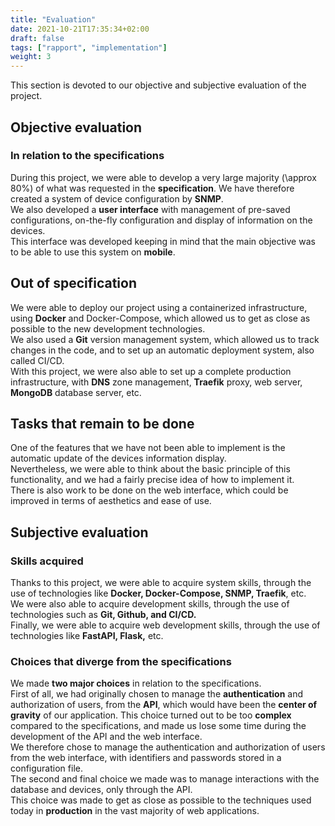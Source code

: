 ```yaml
---
title: "Evaluation"
date: 2021-10-21T17:35:34+02:00
draft: false
tags: ["rapport", "implementation"]
weight: 3
---
```


This section is devoted to our objective and subjective evaluation of the project.

## Objective evaluation

### In relation to the specifications

During this project, we were able to develop a very large majority (\approx 80%) of what was requested in the **specification**. We have therefore created a system of device configuration by **SNMP**. \
We also developed a **user interface** with management of pre-saved configurations, on-the-fly configuration and display of information on the devices. \
This interface was developed keeping in mind that the main objective was to be able to use this system on **mobile**.

## Out of specification

We were able to deploy our project using a containerized infrastructure, using **Docker** and Docker-Compose, which allowed us to get as close as possible to the new development technologies. \
We also used a **Git** version management system, which allowed us to track changes in the code, and to set up an automatic deployment system, also called CI/CD. \
With this project, we were also able to set up a complete production infrastructure, with **DNS** zone management, **Traefik** proxy, web server, **MongoDB** database server, etc.

## Tasks that remain to be done

One of the features that we have not been able to implement is the automatic update of the devices information display. \
Nevertheless, we were able to think about the basic principle of this functionality, and we had a fairly precise idea of how to implement it. \
There is also work to be done on the web interface, which could be improved in terms of aesthetics and ease of use.

## Subjective evaluation

### Skills acquired

Thanks to this project, we were able to acquire system skills, through the use of technologies like **Docker, Docker-Compose, SNMP, Traefik**, etc. \
We were also able to acquire development skills, through the use of technologies such as **Git, Github, and CI/CD.** \
Finally, we were able to acquire web development skills, through the use of technologies like **FastAPI, Flask,** etc.

### Choices that diverge from the specifications

We made **two major choices** in relation to the specifications. \
First of all, we had originally chosen to manage the **authentication** and authorization of users, from the **API**, which would have been the **center of gravity** of our application. This choice turned out to be too **complex** compared to the specifications, and made us lose some time during the development of the API and the web interface. \
We therefore chose to manage the authentication and authorization of users from the web interface, with identifiers and passwords stored in a configuration file. \
The second and final choice we made was to manage interactions with the database and devices, only through the API. \
This choice was made to get as close as possible to the techniques used today in **production** in the vast majority of web applications.